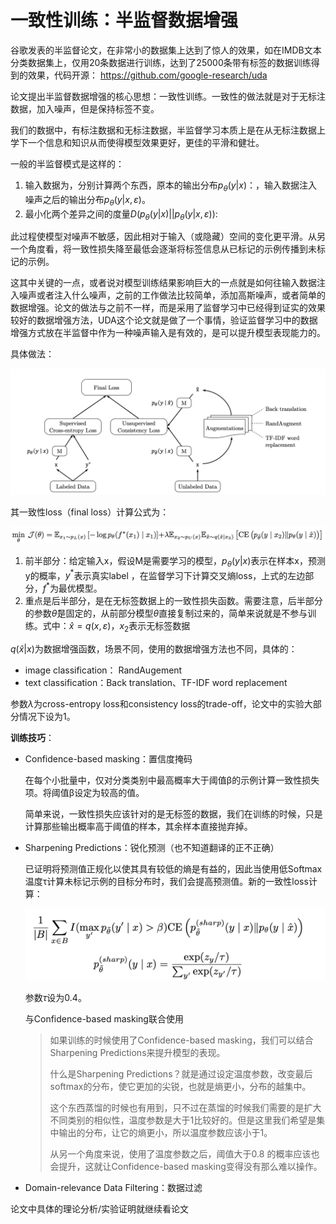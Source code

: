 # 一致性训练：半监督数据增强

谷歌发表的半监督论文，在非常小的数据集上达到了惊人的效果，如在IMDB文本分类数据集上，仅用20条数据进行训练，达到了25000条带有标签的数据训练得到的效果，代码开源： https://github.com/google-research/uda

论文提出半监督数据增强的核心思想：一致性训练。一致性的做法就是对于无标注数据，加入噪声，但是保持标签不变。

我们的数据中，有标注数据和无标注数据，半监督学习本质上是在从无标注数据上学下一个信息和知识从而使得模型效果更好，更佳的平滑和健壮。

一般的半监督模式是这样的：

1. 输入数据为，分别计算两个东西，原本的输出分布$p_\theta(y|x)$：，输入数据注入噪声之后的输出分布$p_\theta(y|x,\varepsilon)$。
2. 最小化两个差异之间的度量$D(p_\theta(y|x)||p_\theta(y|x,\varepsilon))$:

此过程使模型对噪声不敏感，因此相对于输入（或隐藏）空间的变化更平滑。从另一个角度看，将一致性损失降至最低会逐渐将标签信息从已标记的示例传播到未标记的示例。

这其中关键的一点，或者说对模型训练结果影响巨大的一点就是如何往输入数据注入噪声或者注入什么噪声，之前的工作做法比较简单，添加高斯噪声，或者简单的数据增强。论文的做法与之前不一样，而是采用了监督学习中已经得到证实的效果较好的数据增强方法，UDA这个论文就是做了一个事情，验证监督学习中的数据增强方式放在半监督中作为一种噪声输入是有效的，是可以提升模型表现能力的。

具体做法：

![image-20210110230954712](.assets/image-20210110230954712.png)

其一致性loss（final loss）计算公式为：

![image-20210111095629551](.assets/image-20210111095629551.png)

1. 前半部分：给定输入x，假设M是需要学习的模型，$p_\theta(y|x)$表示在样本x，预测y的概率，$y^*$表示真实label ，在监督学习下计算交叉熵loss，上式的左边部分，$f^*$为最优模型。
2. 重点是后半部分，是在无标签数据上的一致性损失函数。需要注意，后半部分的参数$\hat{\theta}$是固定的，从前部分模型$\theta$直接复制过来的，简单来说就是不参与训练。式中：$\hat{x}=q(x,\varepsilon)$，$x_2$表示无标签数据

$q(\hat{x}| x)$为数据增强函数，场景不同，使用的数据增强方法也不同，具体的：

* image classification： RandAugement
* text classification：Back translation、TF-IDF word replacement

参数$\lambda$为cross-entropy loss和consistency loss的trade-off，论文中的实验大部分情况下设为1。



**训练技巧**：

* Confidence-based masking：置信度掩码

  在每个小批量中，仅对分类类别中最高概率大于阈值β的示例计算一致性损失项。将阈值β设定为较高的值。

  简单来说，一致性损失应该针对的是无标签的数据，我们在训练的时候，只是计算那些输出概率高于阈值的样本，其余样本直接抛弃掉。

* Sharpening Predictions：锐化预测（也不知道翻译的正不正确）

  已证明将预测值正规化以使其具有较低的熵是有益的，因此当使用低Softmax温度τ计算未标记示例的目标分布时，我们会提高预测值。新的一致性loss计算：

  <img src=".assets/image-20210111103125859.png" alt="image-20210111103125859" style="zoom:50%;" />

  参数$\tau$设为0.4。

  与Confidence-based masking联合使用

  > 如果训练的时候使用了Confidence-based masking，我们可以结合Sharpening Predictions来提升模型的表现。
  >
  > 什么是Sharpening Predictions？就是通过设定温度参数，改变最后softmax的分布，使它更加的尖锐，也就是熵更小，分布的越集中。
  >
  > 这个东西蒸馏的时候也有用到，只不过在蒸馏的时候我们需要的是扩大不同类别的相似性，温度参数是大于1比较好的。但是这里我们希望是集中输出的分布，让它的熵更小，所以温度参数应该小于1。
  >
  > 从另一个角度来说，使用了温度参数之后，阈值大于0.8 的概率应该也会提升，这就让Confidence-based masking变得没有那么难以操作。

* Domain-relevance Data Filtering：数据过滤

论文中具体的理论分析/实验证明就继续看论文





